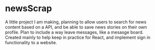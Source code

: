 # newsScrap
A little project I am making, planning to allow users to search for news content based on a API, and be able to save news stories on their 
own profile. Plan to include a way leave messages, like a mesasge board. Created mainly to help keep in practice for React, and implement
sign in functionality to a website.
